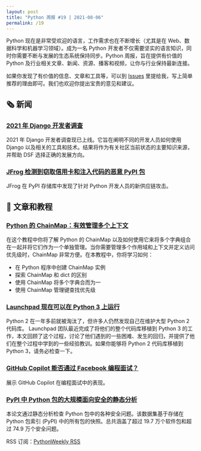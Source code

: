 ```yaml
---
layout: post
title: "Python 周报 #19 | 2021-08-06"
permalink: /19
---
```


Python 现在是非常受欢迎的语言，工作需求也在不断增长（尤其是在 Web、数据科学和机器学习领域）。成为一名 Python 开发者不仅需要坚实的语言知识，同时你需要不断与发展的生态系统保持同步。Python 周报，旨在提供有价值的 Python 及行业相关文章、新闻、资源、播客和视频，让你与行业保持最新连接。

如果你发现了有价值的信息、文章和工具等，可以到 [Issues](https://github.com/qiwihui/PythonWeekly/issues) 里提给我，写上简单推荐的理由即可。我们也欢迎你提出宝贵的意见和建议。

## :newspaper_roll: 新闻

### [2021 年 Django 开发者调查](https://surveys.jetbrains.com/s3/w-django-developers-survey-2021)

2021 年 Django 开发者调查现已上线。它旨在阐明不同的开发人员如何使用 Django 以及相关的工具和技术。结果将作为有关社区当前状态的主要知识来源，并帮助 DSF 选择正确的发展方向。

### [JFrog 检测到窃取信用卡和注入代码的恶意 PyPI 包](https://jfrog.com/blog/malicious-pypi-packages-stealing-credit-cards-injecting-code/)

JFrog 在 PyPI 存储库中发现了针对 Python 开发人员的新供应链攻击。

## :pencil: 文章和教程

### [Python 的 ChainMap：有效管理多个上下文](https://realpython.com/python-chainmap/)

在这个教程中你将了解 Python 的 ChainMap 以及如何使用它来将多个字典组合在一起并将它们作为一个单独管理。当你需要管理多个作用域和上下文并定义访问优先级时，ChainMap 非常方便。在本教程中，你将学习如何：

- 在 Python 程序中创建 ChainMap 实例
- 探索 ChainMap 和 dict 的区别
- 使用 ChainMap 将多个字典合而为一
- 使用 ChainMap 管理键查找优先级

### [Launchpad 现在可以在 Python 3 上运行](https://www.chiark.greenend.org.uk/~cjwatson/blog/lp-python3.html)

Python 2 在一年多前就被淘汰了，但许多人仍然发现自己在维护大型 Python 2 代码库。 Launchpad 团队最近完成了将他们的整个代码库移植到 Python 3 的工作，本文回顾了这个过程，讨论了他们遇到的一些困难、发生的回归，并提供了他们在整个过程中学到的一些经验教训。如果你能够将 Python 2 代码库移植到 Python 3，请务必检查一下。

### [GitHub Copilot 能否通过 Facebook 编程面试？](https://medium.com/@giacaglia/can-github-copilot-crack-a-facebook-coding-interview-eea172994e06)

展示 GitHub Copilot 在编程面试中的表现。

### [PyPI 中 Python 包的大规模面向安全的静态分析](https://arxiv.org/pdf/2107.12699.pdf)

本论文通过静态分析检查 Python 包中的各种安全问题。该数据集基于存储在 Python 包索引 (PyPI) 中的所有包的快照。总共涵盖了超过 19.7 万个软件包和超过 74.9 万个安全问题。

<!-- ## :office: 项目，软件包和代码

开源的项目，软件包和代码，以及开发过程中用常用的工具等。

## :books: 书籍

不错的书的推荐。

## :tv: 音视频

不错的音频和视频推荐，包含播客等。

## :coffee: 关注我们 -->

RSS 订阅：[PythonWeekly RSS](https://pyweekly.qiwihui.com/feed.xml)
